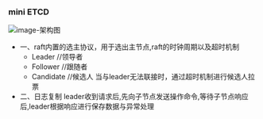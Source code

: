 ### mini ETCD
![image-架构图](https://github.com/Billrick/mini_etcd/blob/master/mini%20etcd.png?raw=true)
- 一、raft内置的选主协议，用于选出主节点,raft的时钟周期以及超时机制
    - Leader    //领导者 
	- Follower  //跟随者
	- Candidate //候选人 当与leader无法联接时，通过超时机制进行候选人拉票
- 二、日志复制
    leader收到请求后,先向子节点发送操作命令,等待子节点响应后,leader根据响应进行保存数据与异常处理

